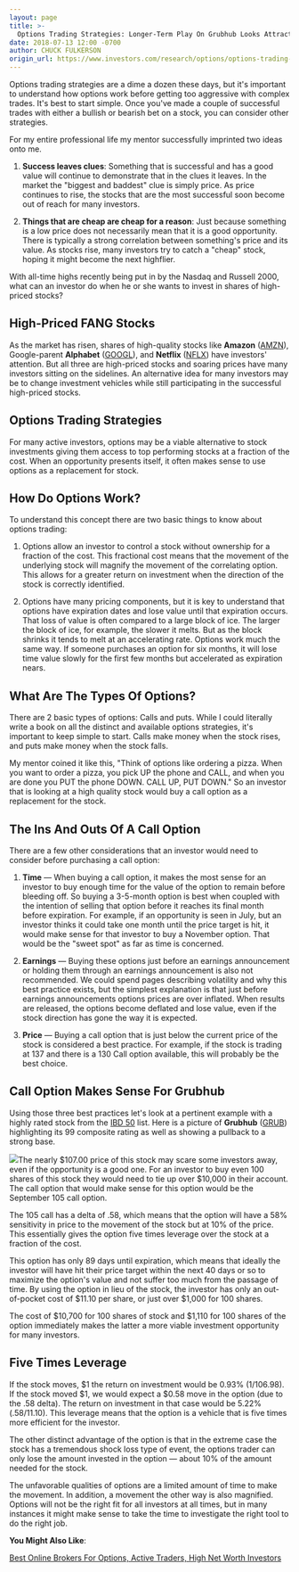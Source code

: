 ```yaml
---
layout: page
title: >-
  Options Trading Strategies: Longer-Term Play On Grubhub Looks Attractive
date: 2018-07-13 12:00 -0700
author: CHUCK FULKERSON
origin_url: https://www.investors.com/research/options/options-trading-strategies-grubhub/
---
```






Options trading strategies are a dime a dozen these days, but it's important to understand how options work before getting too aggressive with complex trades. It's best to start simple. Once you've made a couple of successful trades with either a bullish or bearish bet on a stock, you can consider other strategies.




For my entire professional life my mentor successfully imprinted two ideas onto me.


1. **Success leaves clues**: Something that is successful and has a good value will continue to demonstrate that in the clues it leaves. In the market the "biggest and baddest" clue is simply price. As price continues to rise, the stocks that are the most successful soon become out of reach for many investors.


2. **Things that are cheap are cheap for a reason**: Just because something is a low price does not necessarily mean that it is a good opportunity. There is typically a strong correlation between something's price and its value. As stocks rise, many investors try to catch a "cheap" stock, hoping it might become the next highflier.


With all-time highs recently being put in by the Nasdaq and Russell 2000, what can an investor do when he or she wants to invest in shares of high-priced stocks?


High-Priced FANG Stocks
-----------------------


As the market has risen, shares of high-quality stocks like **Amazon** ([AMZN](https://research.investors.com/quote.aspx?symbol=AMZN)), Google-parent **Alphabet** ([GOOGL](https://research.investors.com/quote.aspx?symbol=GOOGL)), and **Netflix** ([NFLX](https://research.investors.com/quote.aspx?symbol=NFLX)) have investors' attention. But all three are high-priced stocks and soaring prices have many investors sitting on the sidelines. An alternative idea for many investors may be to change investment vehicles while still participating in the successful high-priced stocks.


Options Trading Strategies
--------------------------


For many active investors, options may be a viable alternative to stock investments giving them access to top performing stocks at a fraction of the cost. When an opportunity presents itself, it often makes sense to use options as a replacement for stock.


How Do Options Work?
--------------------


To understand this concept there are two basic things to know about options trading:


1. Options allow an investor to control a stock without ownership for a fraction of the cost. This fractional cost means that the movement of the underlying stock will magnify the movement of the correlating option. This allows for a greater return on investment when the direction of the stock is correctly identified.


2. Options have many pricing components, but it is key to understand that options have expiration dates and lose value until that expiration occurs. That loss of value is often compared to a large block of ice. The larger the block of ice, for example, the slower it melts. But as the block shrinks it tends to melt at an accelerating rate. Options work much the same way. If someone purchases an option for six months, it will lose time value slowly for the first few months but accelerated as expiration nears.


What Are The Types Of Options?
------------------------------


There are 2 basic types of options: Calls and puts. While I could literally write a book on all the distinct and available options strategies, it's important to keep simple to start. Calls make money when the stock rises, and puts make money when the stock falls.


My mentor coined it like this, "Think of options like ordering a pizza. When you want to order a pizza, you pick UP the phone and CALL, and when you are done you PUT the phone DOWN. CALL UP, PUT DOWN." So an investor that is looking at a high quality stock would buy a call option as a replacement for the stock.


The Ins And Outs Of A Call Option
---------------------------------


There are a few other considerations that an investor would need to consider before purchasing a call option:


1. **Time** — When buying a call option, it makes the most sense for an investor to buy enough time for the value of the option to remain before bleeding off. So buying a 3-5-month option is best when coupled with the intention of selling that option before it reaches its final month before expiration. For example, if an opportunity is seen in July, but an investor thinks it could take one month until the price target is hit, it would make sense for that investor to buy a November option. That would be the "sweet spot" as far as time is concerned.


2. **Earnings** — Buying these options just before an earnings announcement or holding them through an earnings announcement is also not recommended. We could spend pages describing volatility and why this best practice exists, but the simplest explanation is that just before earnings announcements options prices are over inflated. When results are released, the options become deflated and lose value, even if the stock direction has gone the way it is expected.


3. **Price** — Buying a call option that is just below the current price of the stock is considered a best practice. For example, if the stock is trading at 137 and there is a 130 Call option available, this will probably be the best choice.


Call Option Makes Sense For Grubhub
-----------------------------------


Using those three best practices let's look at a pertinent example with a highly rated stock from the [IBD 50](https://research.investors.com/stock-lists/ibd-50/) list. Here is a picture of **Grubhub** ([GRUB](https://research.investors.com/quote.aspx?symbol=GRUB)) highlighting its 99 composite rating as well as showing a pullback to a strong base.


![](https://www.investors.com/wp-content/uploads/2018/07/TEST1aa.jpg)The nearly $107.00 price of this stock may scare some investors away, even if the opportunity is a good one. For an investor to buy even 100 shares of this stock they would need to tie up over $10,000 in their account. The call option that would make sense for this option would be the September 105 call option.


The 105 call has a delta of .58, which means that the option will have a 58% sensitivity in price to the movement of the stock but at 10% of the price. This essentially gives the option five times leverage over the stock at a fraction of the cost.


This option has only 89 days until expiration, which means that ideally the investor will have hit their price target within the next 40 days or so to maximize the option's value and not suffer too much from the passage of time. By using the option in lieu of the stock, the investor has only an out-of-pocket cost of $11.10 per share, or just over $1,000 for 100 shares.


The cost of $10,700 for 100 shares of stock and $1,110 for 100 shares of the option immediately makes the latter a more viable investment opportunity for many investors.


Five Times Leverage
-------------------


If the stock moves, $1 the return on investment would be 0.93% (1/106.98). If the stock moved $1, we would expect a $0.58 move in the option (due to the .58 delta). The return on investment in that case would be 5.22% (.58/11.10). This leverage means that the option is a vehicle that is five times more efficient for the investor.


The other distinct advantage of the option is that in the extreme case the stock has a tremendous shock loss type of event, the options trader can only lose the amount invested in the option — about 10% of the amount needed for the stock.


The unfavorable qualities of options are a limited amount of time to make the movement. In addition, a movement the other way is also magnified. Options will not be the right fit for all investors at all times, but in many instances it might make sense to take the time to investigate the right tool to do the right job.


**You Might Also Like**:


[Best Online Brokers For Options, Active Traders, High Net Worth Investors](https://www.investors.com/news/best-online-brokers/best-online-brokers-for-options-active-traders-etfs-high-net-worth-investors/)




